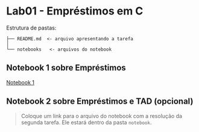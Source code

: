 # Lab01 - Empréstimos em C

Estrutura de pastas:

~~~
├── README.md  <- arquivo apresentando a tarefa
│
└── notebooks   <- arquivos do notebook
~~~

## Notebook 1 sobre Empréstimos

[Notebook 1](https://github.com/NuitJack/POOstuff_247069/blob/main/lab01/notebooks/emprestimo01.ipynb)

## Notebook 2 sobre Empréstimos e TAD (opcional)

> Coloque um link para o arquivo do notebook com a resolução da segunda tarefa. Ele estará dentro da pasta `notebook`.
